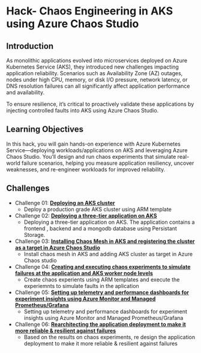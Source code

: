 # Hack- Chaos Engineering in AKS using Azure Chaos Studio

## Introduction

As monolithic applications evolved into microservices deployed on Azure Kubernetes Service (AKS), they introduced new challenges impacting application reliability. Scenarios such as Availability Zone (AZ) outages, nodes under high CPU, memory, or disk I/O pressure, network latency, or DNS resolution failures can all significantly affect application performance and availability.

To ensure resilience, it’s critical to proactively validate these applications by injecting controlled faults into AKS using Azure Chaos Studio.

## Learning Objectives

In this hack, you will gain hands-on experience with Azure Kubernetes Service—deploying workloads/applications on AKS and leveraging Azure Chaos Studio. You’ll design and run chaos experiments that simulate real-world failure scenarios, helping you measure application resiliency, uncover weaknesses, and re-engineer workloads for improved reliability.

## Challenges

- Challenge 01: **[Deploying an AKS cluster](Resources/Challenge-01.md)**
	 - Deploy a production grade AKS cluster using ARM template
- Challenge 02: **[Deploying a three-tier application on AKS](Resources/Challenge-02.md)**
	 - Deploying a three-tier application on AKS. The application contains a frontend , backend and a mongodb database using Persistant Storage.
- Challenge 03: **[Installing Chaos Mesh in AKS and registering the cluster as a target in Azure Chaos Studio](Resources/Challenge-03.md)**
	 - Install chaos mesh in AKS and adding AKS cluster as target in Azure Chaos studio
- Challenge 04: **[Creating and executing chaos experiments to simulate failures at the application and AKS worker node levels](Resources/Challenge-04.md)**
	 - Create chaos experients using ARM templates and execute the experiemnts to simulate faults in the aplication
- Challenge 05: **[Setting up telemetry and performance dashboards for experiment insights using Azure Monitor and Managed Prometheus/Grafana](Resources/Challenge-05.md)**
	 - Setting up telemetry and performance dashboards for experiment insights using Azure Monitor and Managed Prometheus/Grafana
- Challenge 06: **[Rearchitecting the application deployment to make it more reliable & resilient against failures](Resources/Challenge-06.md)**
	 - Based on the results on chaos experiments, re design the application deployment to make it more reliable & resilient against failures
